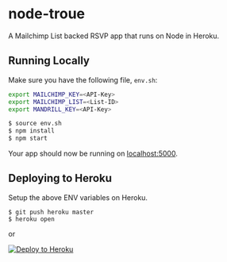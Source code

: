 # node-troue

A Mailchimp List backed RSVP app that runs on Node in Heroku.

## Running Locally

Make sure you have the following file, `env.sh`:

```sh
export MAILCHIMP_KEY=<API-Key>
export MAILCHIMP_LIST=<List-ID>
export MANDRILL_KEY=<API-Key>
```

```sh
$ source env.sh
$ npm install
$ npm start
```

Your app should now be running on [localhost:5000](http://localhost:5000/).

## Deploying to Heroku

Setup the above ENV variables on Heroku.

```
$ git push heroku master
$ heroku open
```
or

[![Deploy to Heroku](https://www.herokucdn.com/deploy/button.png)](https://heroku.com/deploy)
